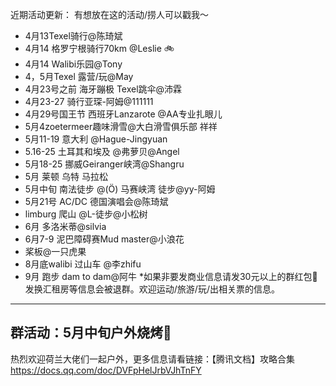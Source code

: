 近期活动更新：
有想放在这的活动/捞人可以戳我～
- 4月13Texel骑行@陈琦斌 
- 4月14 格罗宁根骑行70km @Leslie 🚲
- 4月14 Walibi乐园@Tony 
- 4，5月Texel 露营/玩@May
- 4月23号之前 海牙蹦极 Texel跳伞@沛霖
- 4月23-27 骑行亚琛-阿姆@111111
- 4月29号国王节 西班牙Lanzarote @AA专业扎眼儿
- 5月4zoetermeer趣味滑雪@大白滑雪俱乐部 祥祥
- 5月11-19 意大利 @Hague-Jingyuan
- 5.16-25 土耳其和埃及 @弗萝贝@Angel
- 5月18-25 挪威Geiranger峡湾@Shangru
- 5月 莱顿 乌特 马拉松
- 5月中旬 南法徒步 @(Ö) 马赛峡湾 徒步@yy-阿姆
- 5月21号 AC/DC 德国演唱会@陈琦斌
- limburg 爬山 @L-徒步@小松树
- 6月 多洛米蒂@silvia
- 6月7-9 泥巴障碍赛Mud master@小浪花
- 桨板@一只虎果
- 8月底walibi 过山车 @李zhifu
- 9月 跑步 dam to dam@阿牛
*如果非要发商业信息请发30元以上的群红包🐶发换汇租房等信息会被退群。欢迎运动/旅游/玩/出相关票的信息。
---
 群活动：5月中旬户外烧烤🍢
----------
热烈欢迎荷兰大佬们一起户外，更多信息请看链接：【腾讯文档】攻略合集
https://docs.qq.com/doc/DVFpHelJrbVJhTnFY